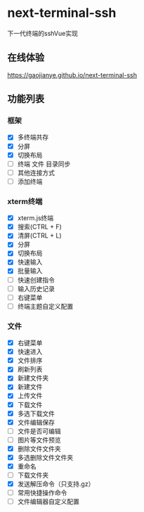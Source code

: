 # next-terminal-ssh

下一代终端的sshVue实现

## 在线体验

https://gaojianye.github.io/next-terminal-ssh


## 功能列表

### 框架

- [x] 多终端共存
- [x] 分屏
- [x] 切换布局
- [ ] 终端 文件 目录同步
- [ ] 其他连接方式
- [ ] 添加终端

### xterm终端

- [x] xterm.js终端
- [x] 搜索(CTRL + F)
- [x] 清屏(CTRL + L)
- [x] 分屏
- [x] 切换布局
- [x] 快速输入
- [x] 批量输入
- [ ] 快速创建指令
- [ ] 输入历史记录
- [ ] 右键菜单
- [ ] 终端主题自定义配置

### 文件

- [x] 右键菜单
- [x] 快速进入
- [x] 文件排序
- [x] 刷新列表
- [x] 新建文件夹
- [x] 新建文件
- [x] 上传文件
- [x] 下载文件
- [x] 多选下载文件
- [x] 文件编辑保存
- [ ] 文件是否可编辑
- [ ] 图片等文件预览
- [x] 删除文件文件夹
- [x] 多选删除文件文件夹
- [x] 重命名
- [ ] 下载文件夹
- [x] 发送解压命令（只支持.gz）
- [ ] 常用快捷操作命令
- [ ] 文件编辑器自定义配置